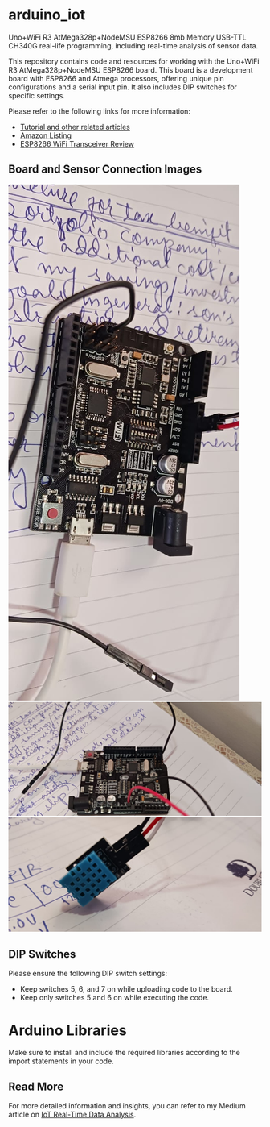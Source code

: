 # arduino_iot

Uno+WiFi R3 AtMega328p+NodeMSU ESP8266 8mb Memory USB-TTL CH340G real-life programming, including real-time analysis of sensor data.

This repository contains code and resources for working with the Uno+WiFi R3 AtMega328p+NodeMSU ESP8266 board. This board is a development board with ESP8266 and Atmega processors, offering unique pin configurations and a serial input pin. It also includes DIP switches for specific settings.

Please refer to the following links for more information:

- [Tutorial and other related articles](https://dhirajpatra.blogspot.com/search?q=arduino)
- [Amazon Listing](https://www.amazon.in/REES52-R3-AtMega328p-Arduino-UNO/dp/B0B8VXWRPY)
- [ESP8266 WiFi Transceiver Review](https://randomnerdtutorials.com/getting-started-with-esp8266-wifi-transceiver-review/)

## Board and Sensor Connection Images

![Board](https://github.com/dhirajpatra/arduino_iot/raw/main/img1.jpeg)
![Board](https://github.com/dhirajpatra/arduino_iot/raw/main/img2.jpeg)
![DHT11](https://github.com/dhirajpatra/arduino_iot/raw/main/img3.jpeg)

## DIP Switches

Please ensure the following DIP switch settings:

- Keep switches 5, 6, and 7 on while uploading code to the board.
- Keep only switches 5 and 6 on while executing the code.

# Arduino Libraries

Make sure to install and include the required libraries according to the import statements in your code.

## Read More

For more detailed information and insights, you can refer to my Medium article on [IoT Real-Time Data Analysis](https://medium.com/@dhirajpatra/iot-real-time-data-analysis-ec7178393295).
